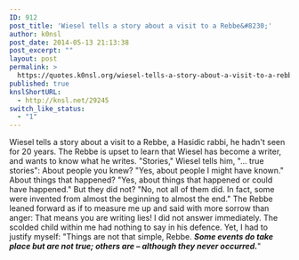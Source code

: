 ```yaml
---
ID: 912
post_title: 'Wiesel tells a story about a visit to a Rebbe&#8230;'
author: k0nsl
post_date: 2014-05-13 21:13:38
post_excerpt: ""
layout: post
permalink: >
  https://quotes.k0nsl.org/wiesel-tells-a-story-about-a-visit-to-a-rebbe.html
published: true
knslShortURL:
  - http://knsl.net/29245
switch_like_status:
  - "1"
---
```

Wiesel tells a story about a visit to a Rebbe, a Hasidic rabbi, he hadn't seen for 20 years.
The Rebbe is upset to learn that Wiesel has become a writer, and wants to know what he writes.
"Stories," Wiesel tells him, "... true stories":
About people you knew?
"Yes, about people I might have known."
About things that happened?
"Yes, about things that happened or could have happened."
But they did not?
"No, not all of them did. In fact, some were invented from almost the beginning to almost the end."
The Rebbe leaned forward as if to measure me up and said with more sorrow than anger:
That means you are writing lies!
I did not answer immediately. The scolded child within me had nothing to say in his defence. Yet, I had to justify myself:
"Things are not that simple, Rebbe. <em><strong>Some events do take place but are not true; others are – although they never occurred.</strong></em>"